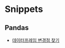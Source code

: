 # Snippets

## Pandas
- [데이터프레임 변경점 찾기](https://github.com/nuyhc/Snippets/blob/main/compare_dfs.py)
